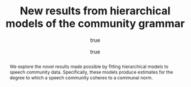 ---
layout: paper
title: "New results from hierarchical models of the community grammar"
year: 2012
author: [ { name: "Josef Fruehwald", url: "https://jofrhwld.github.io" },
		{name: "Laurel MacKenzie", url: "http://www.ling.upenn.edu/~laurel/"}]
abstract: "We explore the novel results made possible by fitting hierarchical models to speech community data.
			Specifically, these models produce estimates for the degree to which a speech community coheres to 
			a communal norm."
presented: [{conf: "NWAV 40", url: "http://nwav40.georgetown.edu/"} ]
published: ["in Penn Working Papers in Linguistics"]
docs: [{format: "Handout [PDF]", url: "/papers/Fruehwald_MacKenzie_nwav2011.pdf", local: true }]
categories: [paper]
display-category: Paper
comments: true
---
